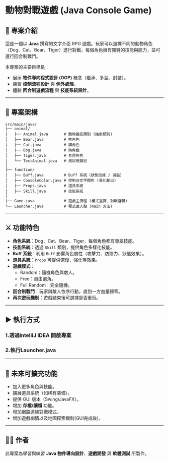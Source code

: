 # 動物對戰遊戲 (Java Console Game)

## 📖 專案介紹
這是一個以 **Java** 撰寫的文字介面 RPG 遊戲。玩家可以選擇不同的動物角色（Dog、Cat、Bear、Tiger）進行對戰，每個角色擁有獨特的技能與能力，並可進行回合制戰鬥。

本專案的主要目標是：
- 展示 **物件導向程式設計 (OOP)** 概念（繼承、多型、封裝）。
- 練習 **控制流程設計** 與 **例外處理**。
- 體驗 **回合制遊戲流程** 與 **技能系統設計**。

---

## 📂 專案架構
```
src/main/java/
├── animal/
│   ├── Animal.java       # 動物基底類別 (抽象類別)
│   ├── Bear.java         # 熊角色
│   ├── Cat.java          # 貓角色
│   ├── Dog.java          # 狗角色
│   ├── Tiger.java        # 老虎角色
│   └── TestAnimal.java   # 測試用類別
│
├── function/
│   ├── Buff.java         # Buff 系統（狀態加成 / 減益）
│   ├── ConsoleColor.java # 控制台文字顏色 (美化輸出)
│   ├── Props.java        # 道具系統
│   ├── Skill.java        # 技能系統
│
├── Game.java             # 遊戲主流程 (模式選擇、對戰邏輯)
└── Launcher.java         # 程式進入點 (main 方法)
```

---

## ⚔️ 功能特色
- **角色系統**：Dog、Cat、Bear、Tiger，每個角色都有專屬技能。
- **技能系統**：透過 `Skill` 類別，提供角色多樣化技能。
- **Buff 系統**：利用 `Buff` 影響角色屬性（攻擊力、防禦力、狀態效果）。
- **道具系統**：`Props` 可提供恢復、強化等效果。
- **遊戲模式**：
  - Random：隨機角色與敵人。
  - Free：自由選角。
  - Full Random：完全隨機。
- **回合制戰鬥**：玩家與敵人依序行動，直到一方血量歸零。
- **再次遊玩機制**：遊戲結束後可選擇是否重玩。

---

## ▶️ 執行方式
### 1.透過IntelliJ IDEA 開啟專案

### 2.執行Launcher.java
---

## 📌 未來可擴充功能
- 加入更多角色與技能。
- 擴展道具系統（如稀有裝備）。
- 提供 GUI 版本（Swing/JavaFX）。
- 增加 **存檔/讀檔** 功能。
- 增加網路連線對戰模式。
- 增加遊戲劇情以及地圖探索機制(GUI完成後)。

---

## 👨‍💻 作者
此專案為學習與練習 **Java 物件導向設計**、**遊戲開發** 與 **軟體測試** 所製作。
